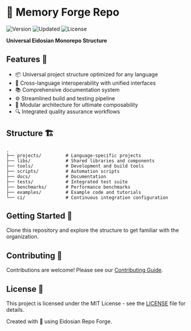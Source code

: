 # 🔮 Memory Forge Repo

![Version](https://img.shields.io/badge/version-0.1.0-blue)
![Updated](https://img.shields.io/badge/updated-2025-03-13-orange)
![License](https://img.shields.io/badge/license-MIT-green)

**Universal Eidosian Monorepo Structure**

## Features 🚀

- 📦 Universal project structure optimized for any language
- 🔄 Cross-language interoperability with unified interfaces
- 📚 Comprehensive documentation system
- ⚙️ Streamlined build and testing pipeline
- 🧩 Modular architecture for ultimate composability
- 🔍 Integrated quality assurance workflows

## Structure 🏗️

```
.
├── projects/         # Language-specific projects
├── libs/             # Shared libraries and components
├── tools/            # Development and build tools
├── scripts/          # Automation scripts
├── docs/             # Documentation
├── tests/            # Integrated test suite
├── benchmarks/       # Performance benchmarks
├── examples/         # Example code and tutorials
└── ci/               # Continuous integration configuration
```

## Getting Started 🏁

Clone this repository and explore the structure to get familiar with the organization.

## Contributing 👥

Contributions are welcome! Please see our [Contributing Guide](CONTRIBUTING.md).

## License 📄

This project is licensed under the MIT License - see the [LICENSE](LICENSE) file for details.

Created with 💜 using Eidosian Repo Forge.
